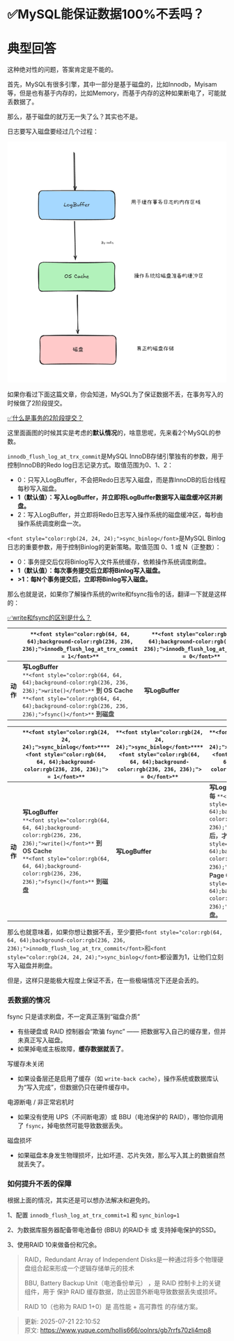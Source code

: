 # ✅MySQL能保证数据100%不丢吗？

# 典型回答


这种绝对性的问题，答案肯定是不能的。



首先，MySQL有很多引擎，其中一部分是基于磁盘的，比如Innodb，Myisam等，但是也有基于内存的，比如Memory，而基于内存的这种如果断电了，可能就丢数据了。



那么，基于磁盘的就万无一失了么？其实也不是。



日志要写入磁盘要经过几个过程：



![1752244451074-85631eb0-a59f-4b2d-a850-8610c83338ed.png](./img/8kWwYwQv99A4zDhc/1752244451074-85631eb0-a59f-4b2d-a850-8610c83338ed-517724.png)



如果你看过下面这篇文章，你会知道，MySQL为了保证数据不丢，在事务写入的时候做了2阶段提交。



[✅什么是事务的2阶段提交？](https://www.yuque.com/hollis666/oolnrs/geuks1bbiwd39h1r)



这里面画图的时候其实是考虑的**默认情况**的，啥意思呢，先来看2个MySQL的参数。



`innodb_flush_log_at_trx_commit`是MySQL InnoDB存储引擎独有的参数，用于控制InnoDB的Redo log日志记录方式。取值范围为0、1、2：



+ 0：只写入LogBuffer，不会把Redo日志写入磁盘，而是靠InnoDB的后台线程每秒写入磁盘。
+ **1（默认值）：写入LogBuffer，并立即将LogBuffer数据写入磁盘缓冲区并刷盘。**
+ 2：写入LogBuffer，并立即将Redo日志写入操作系统的磁盘缓冲区，每秒由操作系统调度刷盘一次。

<font style="color:rgb(24, 24, 24);"></font>

`<font style="color:rgb(24, 24, 24);">sync_binlog</font>`<font style="color:rgb(24, 24, 24);">是MySQL Binlog日志的重要参数，用于控制Binlog的更新策略。取值范围 0、1 或 N（正整数）：</font>



+ 0：事务提交后仅将Binlog写入文件系统缓存，依赖操作系统调度刷盘。
+ **1（默认值）：每次事务提交后立即将Binlog写入磁盘。**
+ **>1：每N个事务提交后，立即将Binlog写入磁盘。**

**<font style="color:rgb(24, 24, 24);"></font>**

那么也就是说，如果你了解操作系统的write和fsync指令的话，翻译一下就是这样的：



[✅write和fsync的区别是什么？](https://www.yuque.com/hollis666/oolnrs/tepksitlo9sri5rd)



| | `**<font style="color:rgb(64, 64, 64);background-color:rgb(236, 236, 236);">innodb_flush_log_at_trx_commit = 1</font>**` | `**<font style="color:rgb(64, 64, 64);background-color:rgb(236, 236, 236);">innodb_flush_log_at_trx_commit = 0</font>**` | `**<font style="color:rgb(64, 64, 64);background-color:rgb(236, 236, 236);">innodb_flush_log_at_trx_commit = 2</font>**` |
| --- | --- | --- | --- |
| **动作** | **写LogBuffer**<br/>`**<font style="color:rgb(64, 64, 64);background-color:rgb(236, 236, 236);">write()</font>**`**<font style="color:rgb(64, 64, 64);"> 到 OS  Cache</font>**<br/>`**<font style="color:rgb(64, 64, 64);background-color:rgb(236, 236, 236);">fsync()</font>**`**<font style="color:rgb(64, 64, 64);"> 到磁盘</font>** | **写LogBuffer** | **<font style="color:rgb(64, 64, 64);">写 Log Buffer</font>****   **`**<font style="color:rgb(64, 64, 64);background-color:rgb(236, 236, 236);">write()</font>**`**<font style="color:rgb(64, 64, 64);"> 到 OS Cache</font>** |




| | `**<font style="color:rgb(24, 24, 24);">sync_binlog</font>****<font style="color:rgb(64, 64, 64);background-color:rgb(236, 236, 236);"> = 1</font>**` | `**<font style="color:rgb(24, 24, 24);">sync_binlog</font>****<font style="color:rgb(64, 64, 64);background-color:rgb(236, 236, 236);"> = 0</font>**` | `**<font style="color:rgb(24, 24, 24);">sync_binlog</font>****<font style="color:rgb(64, 64, 64);background-color:rgb(236, 236, 236);"> > 1</font>**` |
| --- | --- | --- | --- |
| **动作** | **写LogBuffer**<br/>`**<font style="color:rgb(64, 64, 64);background-color:rgb(236, 236, 236);">write()</font>**`**<font style="color:rgb(64, 64, 64);"> 到 OS  Cache</font>**<br/>`**<font style="color:rgb(64, 64, 64);background-color:rgb(236, 236, 236);">fsync()</font>**`**<font style="color:rgb(64, 64, 64);"> 到磁盘</font>** | **写LogBuffer** | **写LogBuffer**<br/>**<font style="color:rgb(64, 64, 64);">每 </font>**`**<font style="color:rgb(64, 64, 64);background-color:rgb(236, 236, 236);">N</font>**`**<font style="color:rgb(64, 64, 64);"> 个事务提交后，才将 binlog </font>**`**<font style="color:rgb(64, 64, 64);background-color:rgb(236, 236, 236);">write()</font>**`**<font style="color:rgb(64, 64, 64);"> 到 Page Cache 并执行 </font>**`**<font style="color:rgb(64, 64, 64);background-color:rgb(236, 236, 236);">fsync()</font>**`**<font style="color:rgb(64, 64, 64);"> 到刷盘。</font>** |






那么也就意味着，如果你想让数据不丢，至少要把`<font style="color:rgb(64, 64, 64);background-color:rgb(236, 236, 236);">innodb_flush_log_at_trx_commit</font>`<font style="color:rgb(64, 64, 64);background-color:rgb(236, 236, 236);">和</font>`<font style="color:rgb(24, 24, 24);">sync_binlog</font>`<font style="color:rgb(24, 24, 24);">都设置为1，让他们立刻写入磁盘并刷盘。</font>

<font style="color:rgb(24, 24, 24);"></font>

<font style="color:rgb(24, 24, 24);">但是，这样只是能极大程度上保证不丢，在一些极端情况下还是会丢的。</font>

<font style="color:rgb(24, 24, 24);"></font>

### <font style="color:rgb(24, 24, 24);">丢数据的情况</font>


fsync 只是请求刷盘，不一定真正落到“磁盘介质”



+ 有些硬盘或 RAID 控制器会“欺骗 fsync” —— 把数据写入自己的缓存里，但并未真正写入磁盘。
+ 如果掉电或主板故障，**缓存数据就丢了**。



写缓存未关闭

+ 如果设备层还是启用了缓存（如 `write-back cache`），操作系统或数据库认为“写入完成”，但数据仍只在硬件缓存中。



电源断电 / 非正常宕机时

+ 如果没有使用 UPS（不间断电源）或 BBU（电池保护的 RAID），哪怕你调用了 `fsync`，掉电依然可能导致数据丢失。



磁盘损坏

+ 如果磁盘本身发生物理损坏，比如坏道、芯片失效，那么写入其上的数据自然就丢失了。





### 如何提升不丢的保障


根据上面的情况，其实还是可以想办法解决和避免的。



1、配置 `innodb_flush_log_at_trx_commit=1` 和 `sync_binlog=1`

2、为数据库服务器配备带电池备份 (BBU) 的RAID卡 或 支持掉电保护的SSD。

3、使用RAID 10来做备份和冗余。



> RAID，Redundant Array of Independent Disks是一种通过将多个物理硬盘组合起来形成一个逻辑存储单元的技术  
>
> 
>
> BBU, Battery Backup Unit（电池备份单元） ，是 RAID 控制卡上的关键组件，用于 保护 RAID 缓存数据，防止因意外断电导致数据丢失或损坏。
>
> 
>
> RAID 10（也称为 RAID 1+0）是 高性能 + 高可靠性 的存储方案。
>





> 更新: 2025-07-21 22:10:52  
> 原文: <https://www.yuque.com/hollis666/oolnrs/gb7rrfs70zli4mp8>